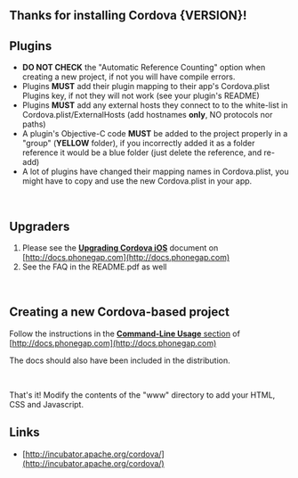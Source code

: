 <!--
#
# Licensed to the Apache Software Foundation (ASF) under one
# or more contributor license agreements.  See the NOTICE file
# distributed with this work for additional information
# regarding copyright ownership.  The ASF licenses this file
# to you under the Apache License, Version 2.0 (the
# "License"); you may not use this file except in compliance
# with the License.  You may obtain a copy of the License at
#
# http://www.apache.org/licenses/LICENSE-2.0
#
# Unless required by applicable law or agreed to in writing,
# software distributed under the License is distributed on an
# "AS IS" BASIS, WITHOUT WARRANTIES OR CONDITIONS OF ANY
#  KIND, either express or implied.  See the License for the
# specific language governing permissions and limitations
# under the License.
#
-->

## Thanks for installing Cordova {VERSION}!

## Plugins

- **DO NOT CHECK** the "Automatic Reference Counting" option when creating a new project, if not you will have compile errors.
- Plugins **MUST** add their plugin mapping to their app's Cordova.plist Plugins key, if not they will not work (see your plugin's README)
- Plugins **MUST** add any external hosts they connect to to the white-list in Cordova.plist/ExternalHosts (add hostnames **only**, NO protocols nor paths)
- A plugin's Objective-C code **MUST** be added to the project properly in a "group" (**YELLOW** folder), if you incorrectly added it as a folder reference it would be a blue folder (just delete the reference, and re-add)
- A lot of plugins have changed their mapping names in Cordova.plist, you might have to copy and use the new Cordova.plist in your app.

<br />

## Upgraders

1. Please see the [**Upgrading Cordova iOS**](http://docs.phonegap.com/en/edge/guide_upgrading_index.md.html) document on [http://docs.phonegap.com](http://docs.phonegap.com)
2. See the FAQ in the README.pdf as well

<br />

## Creating a new Cordova-based project

Follow the instructions in the [**Command-Line Usage** section](http://docs.phonegap.com/en/edge/guide_command-line_index.md.html#Command-Line%20Usage) of [http://docs.phonegap.com](http://docs.phonegap.com)

The docs should also have been included in the distribution.

<br />

That's it! Modify the contents of the "www" directory to add your HTML, CSS and Javascript.
<br />

## Links

- [http://incubator.apache.org/cordova/](http://incubator.apache.org/cordova/)

<br />
